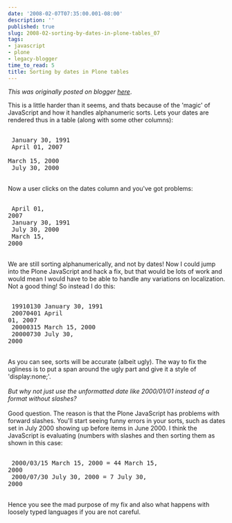```yaml
---
date: '2008-02-07T07:35:00.001-08:00'
description: ''
published: true
slug: 2008-02-sorting-by-dates-in-plone-tables_07
tags:
- javascript
- plone
- legacy-blogger
time_to_read: 5
title: Sorting by dates in Plone tables
---
```


*This was originally posted on blogger [here](https://pydanny.blogspot.com/2008/02/sorting-by-dates-in-plone-tables_07.html)*.

This is a little harder than it seems, and thats because of the 'magic' of JavaScript and how it handles alphanumeric sorts.    Lets your dates are rendered thus in a table (along with some other columns):<br /><pre><br />  January 30, 1991<br />  April 01, 2007<br />  March 15, 2000<br />  July 30, 2000<br /></pre><br />Now a user clicks on the dates column and you've got problems:<br /><pre><br />  April 01, 2007<br />  January 30, 1991<br />  July 30, 2000<br />  March 15, 2000<br /></pre><br />We are still sorting alphanumerically, and not by dates!  Now I could jump into the Plone JavaScript and hack a fix, but that would be lots of work and would mean I would have to be able to handle any variations on localization.  Not a good thing!  So instead I do this:<br /><pre><br />  19910130 January 30, 1991<br />  20070401 April 01, 2007<br />  20000315 March 15, 2000<br />  20000730 July 30, 2000<br /></pre><br />As you can see, sorts will be accurate (albeit ugly).  The way to fix the ugliness is to put a span around the ugly part and give it a style of 'display:none;'.<br /><br /><span style="font-style: italic;">But why not just use the unformatted date like 2000/01/01 instead of a format without slashes?</span><br /><br />Good question.  The reason is that the Plone JavaScript has problems with forward slashes.  You'll start seeing funny errors in your sorts, such as dates set in July 2000 showing up before items in June 2000.  I think the JavaScript is evaluating (numbers with slashes and then sorting them as shown in this case:<br /><pre><br />  2000/03/15 March 15, 2000 = 44 March 15, 2000<br />  2000/07/30 July 30, 2000  = 7 July 30, 2000<br /></pre><br />Hence you see the mad purpose of my fix and also what happens with loosely typed languages if you are not careful.